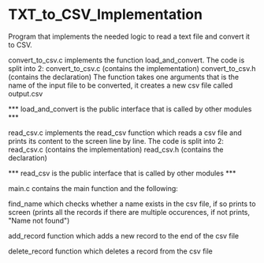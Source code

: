 # TXT_to_CSV_Implementation

Program that implements the needed logic to read a text file and convert it to CSV.

convert_to_csv.c implements the function load_and_convert. 
The code is split into 2: 
  convert_to_csv.c (contains the implementation) 
  convert_to_csv.h (contains the declaration)
  The function takes one arguments that is the name of the input file to be converted, it creates a new csv file called output.csv
  
 *** load_and_convert is the public interface that is called by other modules ***

read_csv.c implements the read_csv function which reads a csv file and prints its 
content to the screen line by line. 
The code is split into 2: 
  read_csv.c (contains the implementation) 
  read_csv.h (contains the declaration)
  
  *** read_csv is the public interface that is called by other modules ***

main.c contains the main function and the following:

  find_name which checks whether a name exists in the csv file, if so prints to screen (prints
  all the records if there are multiple occurences, if not prints, "Name not found")
  
  add_record function which adds a new record to the end of the csv file
  
  delete_record function which deletes a record from the csv file
  
